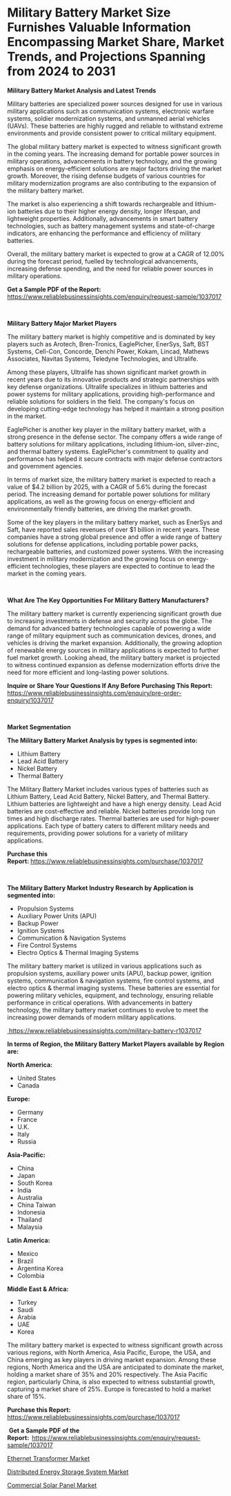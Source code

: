 <p><h1>Military Battery Market Size Furnishes Valuable Information Encompassing Market Share, Market Trends, and Projections Spanning from 2024 to 2031</h1></p><p><strong>Military Battery Market Analysis and Latest Trends</strong></p>
<p><p>Military batteries are specialized power sources designed for use in various military applications such as communication systems, electronic warfare systems, soldier modernization systems, and unmanned aerial vehicles (UAVs). These batteries are highly rugged and reliable to withstand extreme environments and provide consistent power to critical military equipment.</p><p>The global military battery market is expected to witness significant growth in the coming years. The increasing demand for portable power sources in military operations, advancements in battery technology, and the growing emphasis on energy-efficient solutions are major factors driving the market growth. Moreover, the rising defense budgets of various countries for military modernization programs are also contributing to the expansion of the military battery market.</p><p>The market is also experiencing a shift towards rechargeable and lithium-ion batteries due to their higher energy density, longer lifespan, and lightweight properties. Additionally, advancements in smart battery technologies, such as battery management systems and state-of-charge indicators, are enhancing the performance and efficiency of military batteries.</p><p>Overall, the military battery market is expected to grow at a CAGR of 12.00% during the forecast period, fuelled by technological advancements, increasing defense spending, and the need for reliable power sources in military operations.</p></p>
<p><strong>Get a Sample PDF of the Report:&nbsp;</strong> <a href="https://www.reliablebusinessinsights.com/enquiry/request-sample/1037017">https://www.reliablebusinessinsights.com/enquiry/request-sample/1037017</a></p>
<p>&nbsp;</p>
<p><strong>Military Battery Major Market Players</strong></p>
<p><p>The military battery market is highly competitive and is dominated by key players such as Arotech, Bren-Tronics, EaglePicher, EnerSys, Saft, BST Systems, Cell-Con, Concorde, Denchi Power, Kokam, Lincad, Mathews Associates, Navitas Systems, Teledyne Technologies, and Ultralife.</p><p>Among these players, Ultralife has shown significant market growth in recent years due to its innovative products and strategic partnerships with key defense organizations. Ultralife specializes in lithium batteries and power systems for military applications, providing high-performance and reliable solutions for soldiers in the field. The company's focus on developing cutting-edge technology has helped it maintain a strong position in the market.</p><p>EaglePicher is another key player in the military battery market, with a strong presence in the defense sector. The company offers a wide range of battery solutions for military applications, including lithium-ion, silver-zinc, and thermal battery systems. EaglePicher's commitment to quality and performance has helped it secure contracts with major defense contractors and government agencies.</p><p>In terms of market size, the military battery market is expected to reach a value of $4.2 billion by 2025, with a CAGR of 5.6% during the forecast period. The increasing demand for portable power solutions for military applications, as well as the growing focus on energy-efficient and environmentally friendly batteries, are driving the market growth.</p><p>Some of the key players in the military battery market, such as EnerSys and Saft, have reported sales revenues of over $1 billion in recent years. These companies have a strong global presence and offer a wide range of battery solutions for defense applications, including portable power packs, rechargeable batteries, and customized power systems. With the increasing investment in military modernization and the growing focus on energy-efficient technologies, these players are expected to continue to lead the market in the coming years.</p></p>
<p>&nbsp;</p>
<p><strong>What Are The Key Opportunities For Military Battery Manufacturers?</strong></p>
<p><p>The military battery market is currently experiencing significant growth due to increasing investments in defense and security across the globe. The demand for advanced battery technologies capable of powering a wide range of military equipment such as communication devices, drones, and vehicles is driving the market expansion. Additionally, the growing adoption of renewable energy sources in military applications is expected to further fuel market growth. Looking ahead, the military battery market is projected to witness continued expansion as defense modernization efforts drive the need for more efficient and long-lasting power solutions.</p></p>
<p><strong>Inquire or Share Your Questions If Any Before Purchasing This Report:</strong> <a href="https://www.reliablebusinessinsights.com/enquiry/pre-order-enquiry/1037017">https://www.reliablebusinessinsights.com/enquiry/pre-order-enquiry/1037017</a></p>
<p>&nbsp;</p>
<p><strong>Market Segmentation</strong></p>
<p><strong>The Military Battery Market Analysis by types is segmented into:</strong></p>
<p><ul><li>Lithium Battery</li><li>Lead Acid Battery</li><li>Nickel Battery</li><li>Thermal Battery</li></ul></p>
<p><p>The Military Battery Market includes various types of batteries such as Lithium Battery, Lead Acid Battery, Nickel Battery, and Thermal Battery. Lithium batteries are lightweight and have a high energy density. Lead Acid batteries are cost-effective and reliable. Nickel batteries provide long run times and high discharge rates. Thermal batteries are used for high-power applications. Each type of battery caters to different military needs and requirements, providing power solutions for a variety of military applications.</p></p>
<p><strong>Purchase this Report:&nbsp;</strong><a href="https://www.reliablebusinessinsights.com/purchase/1037017">https://www.reliablebusinessinsights.com/purchase/1037017</a></p>
<p>&nbsp;</p>
<p><strong>The Military Battery Market Industry Research by Application is segmented into:</strong></p>
<p><ul><li>Propulsion Systems</li><li>Auxiliary Power Units (APU)</li><li>Backup Power</li><li>Ignition Systems</li><li>Communication & Navigation Systems</li><li>Fire Control Systems</li><li>Electro Optics & Thermal Imaging Systems</li></ul></p>
<p><p>The military battery market is utilized in various applications such as propulsion systems, auxiliary power units (APU), backup power, ignition systems, communication & navigation systems, fire control systems, and electro optics & thermal imaging systems. These batteries are essential for powering military vehicles, equipment, and technology, ensuring reliable performance in critical operations. With advancements in battery technology, the military battery market continues to evolve to meet the increasing power demands of modern military applications.</p></p>
<p><a href="https://www.reliablebusinessinsights.com/military-battery-r1037017">&nbsp;https://www.reliablebusinessinsights.com/military-battery-r1037017</a></p>
<p><strong>In terms of Region, the Military Battery Market Players available by Region are:</strong></p>
<p>
    <p> <strong> North America: </strong>
        <ul>
            <li>United States</li>
            <li>Canada</li>
        </ul>
        </p> 
    <p> <strong> Europe: </strong>
        <ul>
            <li>Germany</li>
            <li>France</li>
            <li>U.K.</li>
            <li>Italy</li>
            <li>Russia</li>
        </ul>
        </p> 
    <p> <strong> Asia-Pacific: </strong>
        <ul>
            <li>China</li>
            <li>Japan</li>
            <li>South Korea</li>
            <li>India</li>
            <li>Australia</li>
            <li>China Taiwan</li>
            <li>Indonesia</li>
            <li>Thailand</li>
            <li>Malaysia</li>
        </ul>
        </p> 
    <p> <strong> Latin America: </strong>
        <ul>
            <li>Mexico</li>
            <li>Brazil</li>
            <li>Argentina Korea</li>
            <li>Colombia</li>
        </ul>
        </p> 
    <p> <strong> Middle East & Africa: </strong>
        <ul>
            <li>Turkey</li>
            <li>Saudi</li>
            <li>Arabia</li>
            <li>UAE</li>
            <li>Korea</li>
        </ul>
    </p>
    </p>
<p><p>The military battery market is expected to witness significant growth across various regions, with North America, Asia Pacific, Europe, the USA, and China emerging as key players in driving market expansion. Among these regions, North America and the USA are anticipated to dominate the market, holding a market share of 35% and 20% respectively. The Asia Pacific region, particularly China, is also expected to witness substantial growth, capturing a market share of 25%. Europe is forecasted to hold a market share of 15%.</p></p>
<p><strong>Purchase this Report: </strong><a href="https://www.reliablebusinessinsights.com/purchase/1037017">https://www.reliablebusinessinsights.com/purchase/1037017</a></p>
<p>&nbsp;<strong>Get a Sample PDF of the Report:&nbsp;&nbsp;</strong><a href="https://www.reliablebusinessinsights.com/enquiry/request-sample/1037017">https://www.reliablebusinessinsights.com/enquiry/request-sample/1037017</a></p>
<p><strong></strong></p>
<p><p><a href="https://medium.com/@lavernacole31/ethernet-transformer-market-industry-trends-and-forecast-for-period-from-2024-to-2031-65f83f107c56">Ethernet Transformer Market</a></p><p><a href="https://medium.com/@sarabits4122023/distributed-energy-storage-system-market-report-by-product-type-single-phase-type-three-phase-74d278c91790">Distributed Energy Storage System Market</a></p><p><a href="https://medium.com/@ryan.wilson8778/commercial-solar-panel-market-global-market-insights-and-sales-trends-2024-to-2031-6036a1f59c0a">Commercial Solar Panel Market</a></p></p>